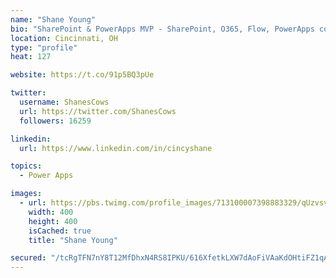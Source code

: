 ```yaml
---
name: "Shane Young"
bio: "SharePoint & PowerApps MVP - SharePoint, O365, Flow, PowerApps consulting? @PowerApps911 | Pure Snark? You found it."
location: Cincinnati, OH
type: "profile"
heat: 127

website: https://t.co/91p5BQ3pUe

twitter:
  username: ShanesCows
  url: https://twitter.com/ShanesCows
  followers: 16259

linkedin:
  url: https://www.linkedin.com/in/cincyshane

topics:
  - Power Apps

images:
  - url: https://pbs.twimg.com/profile_images/713100007398883329/qUzvsvQ3_400x400.jpg
    width: 400
    height: 400
    isCached: true
    title: "Shane Young"

secured: "/tcRgTFN7nY8T12MfDhxN4RS8IPKU/616XfetkLXW7dAoFiVAaKdOHtiFZ1qAU4OjtLaeJOrJoX/KzyvZ2wjVG6jWqRTmA0WlHVCasKGaeBaqMG6n74lw01o9SuO7d3OyLjSFglobkXCXxoQJy1/xSujQtWAt/h/H/4VYNIbza9jczlHLKv3WbNQkA5GBp+SemLgX+hvQ9BSvYoLuZA57kZYV/jOXzu/8kLBpb29MTphSOYb9dvIRFXROjt5gvi6j0ol6iC5xCvpo7kq1dLyC5ttK0CgNNUyP0j/Xe6vpcUjsJ3EawKTDc8CE9MzzFY1qVIDG9DCBM+tG4ocWD3uRGMoz3fdouzQin9FDlHcJdTiTJvAaH7+8aSSb7kMQ0JXt3KoprLhZxULsqTednvV8+n8XMEx8Cvx0AYZGQ2gn3U=;3uFKbkz1cP4Kp95sYcZXXQ=="
---
```


